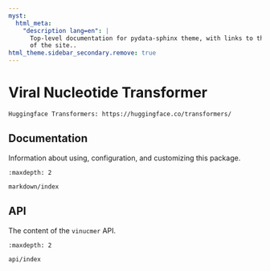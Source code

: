 ```yaml
---
myst:
  html_meta:
    "description lang=en": |
      Top-level documentation for pydata-sphinx theme, with links to the rest
      of the site..
html_theme.sidebar_secondary.remove: true
---
```


# Viral Nucleotide Transformer

```{seealso}
Huggingface Transformers: https://huggingface.co/transformers/
```

## Documentation

Information about using, configuration, and customizing this package.

```{toctree}
:maxdepth: 2

markdown/index
```

## API

The content of the `vinucmer` API.

```{toctree}
:maxdepth: 2

api/index
```